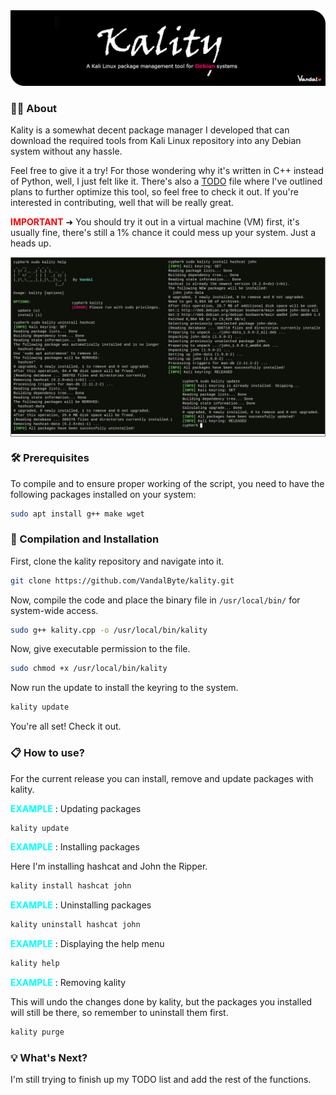 <div align="center" width=90%>
  <img src="https://raw.githubusercontent.com/VandalByte/kality/main/assets/banner.png" alt="Banner">
</div>

### 🤷‍♂️ About
Kality is a somewhat decent package manager I developed that can download the required tools from Kali Linux repository into any Debian system without any hassle.

Feel free to give it a try! For those wondering why it's written in C++ instead of Python, well, I just felt like it. There's also a [TODO](https://github.com/VandalByte/kality/blob/main/TODO.md) file where I've outlined plans to further optimize this tool, so feel free to check it out. If you're interested in contributing, well that will be really great.

<span style="color:red"><b>IMPORTANT</b></span> ➜ You should try it out in a virtual machine (VM) first, it's usually fine, there's still a 1% chance it could mess up your system. Just a heads up.

<div align="center" style="border: 1px solid gray">
  <img src="https://raw.githubusercontent.com/VandalByte/kality/main/assets/kality-showcase.png" alt="Screenshot">
</div>


### 🛠️ Prerequisites
To compile and to ensure proper working of the script, you need to have the following packages installed on your system:
```bash
sudo apt install g++ make wget
```

### 🚀 Compilation and Installation

First, clone the kality repository and navigate into it.
```bash
git clone https://github.com/VandalByte/kality.git
```
Now, compile the code and place the binary file in `/usr/local/bin/` for system-wide access.
```bash
sudo g++ kality.cpp -o /usr/local/bin/kality
```
Now, give executable permission to the file.
```bash
sudo chmod +x /usr/local/bin/kality
```
Now run the update to install the keyring to the system.
```bash
kality update
```
You're all set! Check it out.


### 📋 How to use?
For the current release you can install, remove and update packages with kality.


<span style="color:cyan"><b>EXAMPLE</b></span> : Updating packages
```bash
kality update
```
<span style="color:cyan"><b>EXAMPLE</b></span> : Installing packages

Here I'm installing hashcat and John the Ripper.
```bash
kality install hashcat john
```
<span style="color:cyan"><b>EXAMPLE</b></span> : Uninstalling packages
```bash
kality uninstall hashcat john
```
<span style="color:cyan"><b>EXAMPLE</b></span> : Displaying the help menu
```bash
kality help
```
<span style="color:cyan"><b>EXAMPLE</b></span> : Removing kality

This will undo the changes done by kality, but the packages you installed will still be there, so remember to uninstall them first.
```bash
kality purge
```

### 💡 What's Next?

I'm still trying to finish up my TODO list and add the rest of the functions.